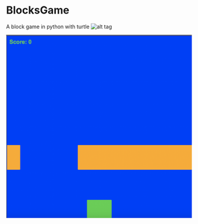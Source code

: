 # BlocksGame
A block game in python with turtle
![alt tag](file:///Users/kevincarter/Desktop/blocks_game.png)

![alt tag](https://raw.githubusercontent.com/kcarter787/BlocksGame/master/blocks_game.png)
